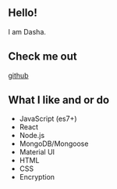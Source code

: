 ## Hello!

I am Dasha.

## Check me out

[github](https://github.com/dashahello)

## What I like and or do

- JavaScript (es7+)
- React
- Node.js
- MongoDB/Mongoose
- Material UI
- HTML
- CSS
- Encryption
